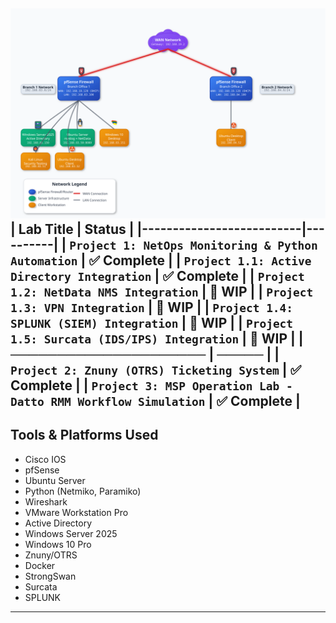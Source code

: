 ![Project 1 Topology](https://github.com/nickbruggen90/LabsVol8021Q/blob/main/topology.svg)
| Lab Title                 | Status   |
|--------------------------|----------|
| `Project 1: NetOps Monitoring & Python Automation`          | ✅ Complete   |
| `Project 1.1: Active Directory Integration`          | ✅ Complete   |
| `Project 1.2: NetData NMS Integration`   | 🧩 WIP    |
| `Project 1.3: VPN Integration`   | 🧩 WIP    |
| `Project 1.4: SPLUNK (SIEM) Integration`   | 🧩 WIP    |
| `Project 1.5: Surcata (IDS/IPS) Integration`   | 🧩 WIP    |
| **─────────────────────** | **─────** |
| `Project 2: Znuny (OTRS) Ticketing System`          | ✅ Complete   |
| `Project 3: MSP Operation Lab - Datto RMM Workflow Simulation`   | ✅ Complete   |
---
## Tools & Platforms Used
- Cisco IOS
- pfSense
- Ubuntu Server
- Python (Netmiko, Paramiko)
- Wireshark
- VMware Workstation Pro
- Active Directory
- Windows Server 2025
- Windows 10 Pro
- Znuny/OTRS
- Docker
- StrongSwan
- Surcata
- SPLUNK
---
